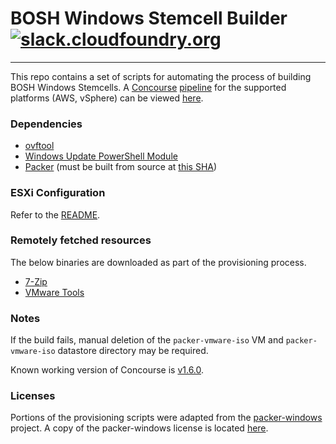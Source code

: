 # BOSH Windows Stemcell Builder [![slack.cloudfoundry.org](https://slack.cloudfoundry.org/badge.svg)](https://slack.cloudfoundry.org)

----
This repo contains a set of scripts for automating the process of building BOSH Windows Stemcells. A [Concourse](http://concourse.ci/) [pipeline](https://github.com/cloudfoundry-incubator/greenhouse-ci/blob/master/bosh-windows-stemcells.yml) for the supported platforms (AWS, vSphere) can be viewed [here](https://main.bosh-ci.cf-app.com/pipelines/windows-stemcells).

### Dependencies

* [ovftool](https://www.vmware.com/support/developer/ovf/)
* [Windows Update PowerShell Module](https://gallery.technet.microsoft.com/scriptcenter/2d191bcd-3308-4edd-9de2-88dff796b0bc)
* [Packer](https://github.com/mitchellh/packer/tree/0691ee1c5f2574b134697afc9c5397e1d154195e) (must be built from source at [this SHA](https://github.com/mitchellh/packer/tree/0691ee1c5f2574b134697afc9c5397e1d154195e))

### ESXi Configuration

Refer to the [README](./vsphere/README.md).

### Remotely fetched resources

The below binaries are downloaded as part of the provisioning process.

* [7-Zip](http://www.7-zip.org/a/7z920-x64.msi)
* [VMware Tools](http://softwareupdate.vmware.com/cds/vmw-desktop/ws/12.1.1/3770994/windows/packages/tools-windows.tar)

### Notes

If the build fails, manual deletion of the `packer-vmware-iso` VM and `packer-vmware-iso` datastore directory may be required.

Known working version of Concourse is [v1.6.0](http://concourse.ci/downloads.html#v160).

### Licenses

Portions of the provisioning scripts were adapted from the [packer-windows](https://github.com/joefitzgerald/packer-windows) project. A copy of the packer-windows license is located [here](vsphere/scripts/LICENSE).

